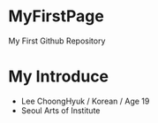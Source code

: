 # MyFirstPage
My First Github Repository

# My Introduce
  * Lee ChoongHyuk / Korean / Age 19
  * Seoul Arts of Institute
